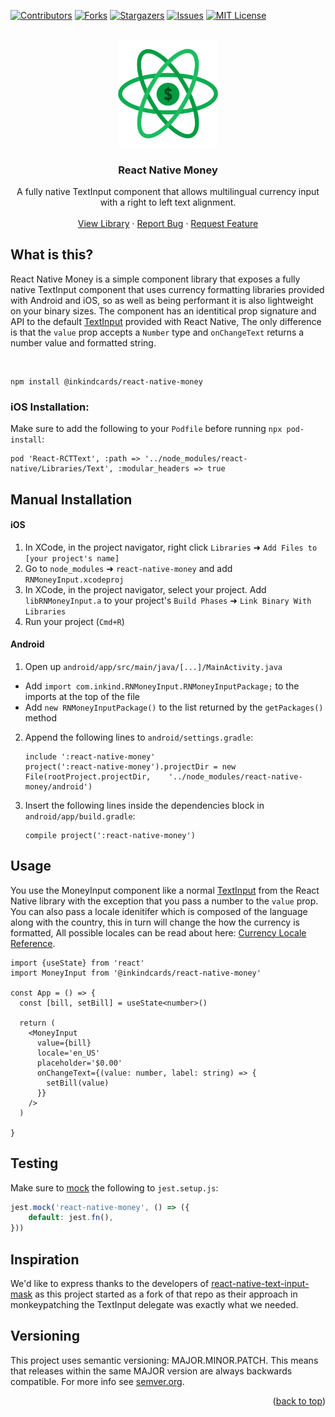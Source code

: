 <div id="top"></div>


<!-- PROJECT SHIELDS -->
<!--
*** I'm using markdown "reference style" links for readability.
*** Reference links are enclosed in brackets [ ] instead of parentheses ( ).
*** See the bottom of this document for the declaration of the reference variables
*** for contributors-url, forks-url, etc. This is an optional, concise syntax you may use.
*** https://www.markdownguide.org/basic-syntax/#reference-style-links
-->
[![Contributors][contributors-shield]][contributors-url]
[![Forks][forks-shield]][forks-url]
[![Stargazers][stars-shield]][stars-url]
[![Issues][issues-shield]][issues-url]
[![MIT License][license-shield]][license-url]


<!-- PROJECT LOGO -->
<br />
<div align="center">
  <a href="https://github.com/inKindCards/react-native-money">
    <img src="logo.png" alt="Logo" width="160px">
  </a>

  <h3 align="center">React Native Money</h3>
  <p align="center">
    A fully native TextInput component that allows multilingual currency input <br />with a right to left text alignment.
    <br /><br />
    <a href="https://www.npmjs.com/package/@inkindcards/react-native-money">View Library</a>
    ·
    <a href="https://github.com/inKindCards/react-native-money/issues">Report Bug</a>
    ·
    <a href="https://github.com/inKindCards/react-native-money/issues">Request Feature</a>
  </p>
</div>

## What is this?

React Native Money is a simple component library that exposes a fully native TextInput component that uses currency formatting libraries provided with Android and iOS, 
so as well as being performant it is also lightweight on your binary sizes. The component has an identitical prop signature and API to the default [TextInput](https://reactnative.dev/docs/textinput) provided
with React Native, The only difference is that the `value` prop accepts a `Number` type and `onChangeText` returns a number value and formatted string.

<br />

```
npm install @inkindcards/react-native-money
```

### iOS Installation:
Make sure to add the following to your `Podfile` before running `npx pod-install`:

```
pod 'React-RCTText', :path => '../node_modules/react-native/Libraries/Text', :modular_headers => true
```

## Manual Installation
#### iOS

1. In XCode, in the project navigator, right click `Libraries` ➜ `Add Files to [your project's name]`
2. Go to `node_modules` ➜ `react-native-money` and add `RNMoneyInput.xcodeproj`
3. In XCode, in the project navigator, select your project. Add `libRNMoneyInput.a` to your project's `Build Phases` ➜ `Link Binary With Libraries`
4. Run your project (`Cmd+R`)

#### Android

1. Open up `android/app/src/main/java/[...]/MainActivity.java`
  - Add `import com.inkind.RNMoneyInput.RNMoneyInputPackage;` to the imports at the top of the file
  - Add `new RNMoneyInputPackage()` to the list returned by the `getPackages()` method
2. Append the following lines to `android/settings.gradle`:
  	```
  	include ':react-native-money'
  	project(':react-native-money').projectDir = new File(rootProject.projectDir, 	'../node_modules/react-native-money/android')
  	```
3. Insert the following lines inside the dependencies block in `android/app/build.gradle`:
  	```
    compile project(':react-native-money')
  	```
</details>

## Usage
You use the MoneyInput component like a normal [TextInput](https://reactnative.dev/docs/textinput) from the React Native library with the exception that you pass a number to the `value` prop.
You can also pass a locale idenitifer which is composed of the language along with the country, this in turn will change the how the currency is formatted, All possible locales can be read about here: [Currency Locale Reference](https://docs.oracle.com/cd/E23824_01/html/E26033/glset.html).

```
import {useState} from 'react'
import MoneyInput from '@inkindcards/react-native-money'

const App = () => {
  const [bill, setBill] = useState<number>()

  return (
    <MoneyInput 
      value={bill} 
      locale='en_US'
      placeholder='$0.00'
      onChangeText={(value: number, label: string) => {
        setBill(value)
      }}
    />
  )

}

```

## Testing

Make sure to [mock](https://jestjs.io/docs/en/manual-mocks#mocking-node-modules) the following to `jest.setup.js`:
```javascript
jest.mock('react-native-money', () => ({
    default: jest.fn(),
}))
```

## Inspiration
We'd like to express thanks to the developers of [react-native-text-input-mask](https://github.com/react-native-text-input-mask/react-native-text-input-mask) as this project started as a fork of that repo
as their approach in monkeypatching the TextInput delegate was exactly what we needed.

## Versioning

This project uses semantic versioning: MAJOR.MINOR.PATCH.
This means that releases within the same MAJOR version are always backwards compatible. For more info see [semver.org](http://semver.org/).


<p align="right">(<a href="#top">back to top</a>)</p>


<!-- MARKDOWN LINKS & IMAGES -->
<!-- https://www.markdownguide.org/basic-syntax/#reference-style-links -->
[contributors-shield]: https://img.shields.io/github/contributors/inKindCards/react-native-money.svg?style=for-the-badge
[contributors-url]: https://github.com/inKindCards/react-native-money/graphs/contributors
[forks-shield]: https://img.shields.io/github/forks/inKindCards/react-native-money.svg?style=for-the-badge
[forks-url]: https://github.com/inKindCards/react-native-money/network/members
[stars-shield]: https://img.shields.io/github/stars/inKindCards/react-native-money.svg?style=for-the-badge
[stars-url]: https://github.com/inKindCards/react-native-money/stargazers
[issues-shield]: https://img.shields.io/github/issues/inKindCards/react-native-money.svg?style=for-the-badge
[issues-url]: https://github.com/inKindCards/react-native-money/issues
[license-shield]: https://img.shields.io/github/license/inKindCards/react-native-money.svg?style=for-the-badge
[license-url]: https://github.com/inKindCards/react-native-money/blob/master/LICENSE